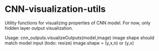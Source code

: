 # CNN-visualization-utils

Utility functions for visualizing properties of CNN model. For now, only hidden layer output visualization.

Usage: cnn_outputs.visualizeOutputs(model,image)
image shape should match model input (todo: resize)
image.shape = (y,x,n) or (y,x)

